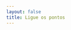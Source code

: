 ```yaml
---
layout: false
title: Ligue os pontos
---
```


<script setup>
import { defineAsyncComponent } from 'vue'
import '../../dist/style.css'

const ConnectTheDots = defineAsyncComponent(() => import('../../').then(m => m.ConnectTheDots))
</script>

<ClientOnly>
  <ConnectTheDots
    statement="Ligue as imagens entre as colunas corretamente!"
    :background="`/examples/bgs/bg${Math.floor(Math.random() * 4) + 1}.jpg`"
    :items="[
      { value: 'Video game', related: '/examples/connect-the-dots/videogame.jpg' },
      { value: 'Bandeira', related: '/examples/connect-the-dots/bandeira.jpg' },
      { value: 'Livro', related: '/examples/connect-the-dots/livro.jpg' },
      { value: 'Médico', related: '/examples/connect-the-dots/medico.jpg' },
    ]"
  />
</ClientOnly>

